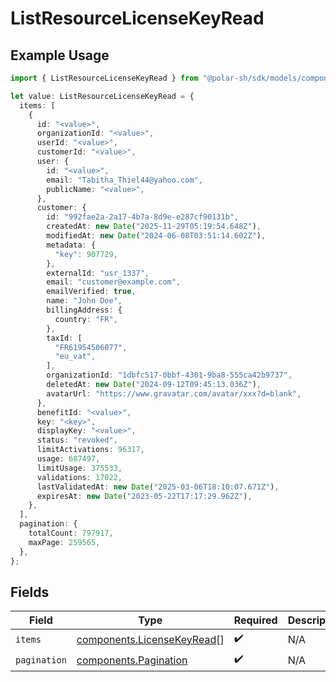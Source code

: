 # ListResourceLicenseKeyRead

## Example Usage

```typescript
import { ListResourceLicenseKeyRead } from "@polar-sh/sdk/models/components/listresourcelicensekeyread.js";

let value: ListResourceLicenseKeyRead = {
  items: [
    {
      id: "<value>",
      organizationId: "<value>",
      userId: "<value>",
      customerId: "<value>",
      user: {
        id: "<value>",
        email: "Tabitha_Thiel44@yahoo.com",
        publicName: "<value>",
      },
      customer: {
        id: "992fae2a-2a17-4b7a-8d9e-e287cf90131b",
        createdAt: new Date("2025-11-29T05:19:54.648Z"),
        modifiedAt: new Date("2024-06-08T03:51:14.602Z"),
        metadata: {
          "key": 907729,
        },
        externalId: "usr_1337",
        email: "customer@example.com",
        emailVerified: true,
        name: "John Doe",
        billingAddress: {
          country: "FR",
        },
        taxId: [
          "FR61954506077",
          "eu_vat",
        ],
        organizationId: "1dbfc517-0bbf-4301-9ba8-555ca42b9737",
        deletedAt: new Date("2024-09-12T09:45:13.036Z"),
        avatarUrl: "https://www.gravatar.com/avatar/xxx?d=blank",
      },
      benefitId: "<value>",
      key: "<key>",
      displayKey: "<value>",
      status: "revoked",
      limitActivations: 96317,
      usage: 687497,
      limitUsage: 375533,
      validations: 17022,
      lastValidatedAt: new Date("2025-03-06T18:10:07.671Z"),
      expiresAt: new Date("2023-05-22T17:17:29.962Z"),
    },
  ],
  pagination: {
    totalCount: 797917,
    maxPage: 259565,
  },
};
```

## Fields

| Field                                                                    | Type                                                                     | Required                                                                 | Description                                                              |
| ------------------------------------------------------------------------ | ------------------------------------------------------------------------ | ------------------------------------------------------------------------ | ------------------------------------------------------------------------ |
| `items`                                                                  | [components.LicenseKeyRead](../../models/components/licensekeyread.md)[] | :heavy_check_mark:                                                       | N/A                                                                      |
| `pagination`                                                             | [components.Pagination](../../models/components/pagination.md)           | :heavy_check_mark:                                                       | N/A                                                                      |